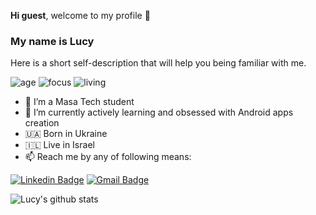 **Hi guest**, welcome to my profile 👋

### My name is Lucy

Here is a short self-description that will help you being familiar with me.

![age](https://img.shields.io/badge/age-25-blue)
![focus](https://img.shields.io/badge/focus-Android-brightgreen)
![living](https://img.shields.io/badge/living-TelAviv-3c9)

- 🏫 I’m a Masa Tech student
- 💪 I’m currently actively learning and obsessed with Android apps creation
- 🇺🇦 Born in Ukraine
- 🇮🇱 Live in Israel 
- 📫 Reach me by any of following means: 

[![Linkedin Badge](https://img.shields.io/badge/-LucyHolub-blue?style=flat-square&logo=Linkedin&logoColor=white&link=https://www.linkedin.com/in/lucy-holub-009837116/)](https://www.linkedin.com/in/lucy-holub-009837116/)
[![Gmail Badge](https://img.shields.io/badge/-lusicomgolub@gmail.com-c14438?style=flat-square&logo=Gmail&logoColor=white&link=mailto:lusicomgolub@gmail.com)](mailto:lusicomgolub@gmail.com)
  
![Lucy's github stats](https://github-readme-stats.vercel.app/api?username=lusicom&show_icons=true)
